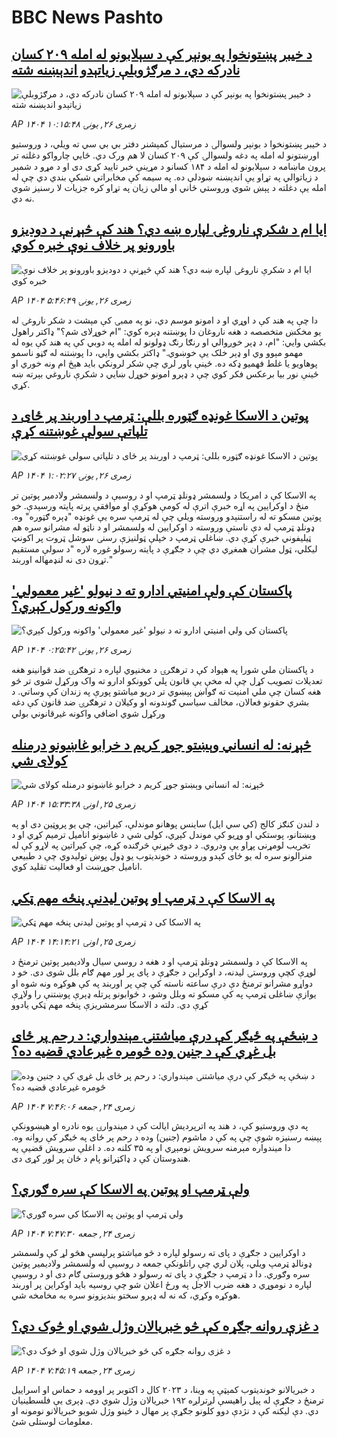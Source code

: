 # BBC News Pashto## [د خیبر پښتونخوا په بونېر کې د سېلابونو له امله ۲۰۹ کسان نادرکه دي، د مرګژوبلې زیاتېدو اندېښنه شته](https://www.bbc.com/pashto/articles/c987jde0x99o?at_medium=RSS&at_campaign=rss?at_campaign=githubrss)![د خیبر پښتونخوا په بونېر کې د سېلابونو له امله ۲۰۹ کسان نادرکه دي، د مرګژوبلې زیاتېدو اندېښنه شته](https://ichef.bbci.co.uk/ace/ws/240/cpsprodpb/7abe/live/ce15fbc0-7b51-11f0-83cc-c5da98c419b8.jpg)_AP ۱۴۰۴ زمری ۲۶, يونۍ ۱۰:۱۵:۴۸_د خیبر پښتونخوا د بونېر ولسوالۍ د مرستیال کمېشنر دفتر بي بي سي ته ویلي، د وروستیو اورښتونو له امله په دغه ولسوالۍ کې ۲۰۹ کسان لا هم ورک دي.
ځايي چارواکو دغلته تر پرون ماښامه د سېلابونو له امله د ۱۸۴ کسانو د مړینې خبر تایید کړی دی او د مړو د شمېر د زیاتوالي په تړاو یې اندېښنه ښودلې ده.
په سیمه کې مخابراتي شبکې بندي دي چې له امله یې دغلته د پېښ شوي وروستي ځاني او مالي زیان په تړاو کره جزیات لا رسنیز شوي نه دي.## [ایا ام د شکرې ناروغۍ لپاره ښه دي؟ هند کې څېړنې د دوديزو باورونو پر خلاف نوې خبره کوي](https://www.bbc.com/pashto/articles/c79lx5qz1pgo?at_medium=RSS&at_campaign=rss?at_campaign=githubrss)![ایا ام د شکرې ناروغۍ لپاره ښه دي؟ هند کې څېړنې د دوديزو باورونو پر خلاف نوې خبره کوي](https://ichef.bbci.co.uk/ace/ws/240/cpsprodpb/de16/live/bbf9ec40-7aab-11f0-ab3e-bd52082cd0ae.jpg)_AP ۱۴۰۴ زمری ۲۶, يونۍ ۵:۴۶:۴۹_دا چې په هند کې د اوړي او د امونو موسم دي، نو په ممبۍ کې مېشت د شکر ناروغۍ له یو مخکښ متخصصه د هغه ناروغان دا پوښتنه ډېره کوي: "ام خوړلای شم؟" ډاکتر راهول بکشي وايي: "ام، د ډېر خوږوالي او رنګا رنګ ډولونو له امله په دوبي کې په هند کې یوه له مهمو مېوو وي او ډېر خلک یې خوښوي." ډاکتر بکشي وايي، دا پوښتنه له ګڼو ناسمو پوهاويو یا غلط فهميو ډکه ده. ځينې باور لري چې شکر لرونکي بايد هېڅ ام ونه خوري او ځینې نور بيا برعکس فکر کوي چې د ډېرو امونو خوړل ښايي د شکرې ناروغي بېرته ښه کړي.## [پوتين د الاسکا غونډه ګټوره بللې: ټرمپ د اوربند پر ځای د تلپاتې سولې غوښتنه کړې](https://www.bbc.com/pashto/articles/c2078rxg94jo?at_medium=RSS&at_campaign=rss?at_campaign=githubrss)![پوتين د الاسکا غونډه ګټوره بللې: ټرمپ د اوربند پر ځای د تلپاتې سولې غوښتنه کړې](https://ichef.bbci.co.uk/ace/ws/240/cpsprodpb/a9ff/live/816a5dd0-7b05-11f0-83cc-c5da98c419b8.jpg)_AP ۱۴۰۴ زمری ۲۶, يونۍ ۱:۰۲:۲۷_په الاسکا کې د امریکا د ولسمشر ډونلډ ټرمپ او د روسيې د ولسمشر ولادمير پوتين تر منځ د اوکرايين په اړه خبرې اترې له کومې هوکړې او موافقې پرته پايته ورسېدې. خو پوتين مسکو ته له راستنېدو وروسته ويلي چې له ټرمپ سره يې غونډه "ډېره ګټوره" وه. ډونلډ ټرمپ له دې ناستې وروسته د اوکرايين له ولسمشر او د ناټو له مشرانو سره  هم ټيليفوني خبرې کړې دي. ښاغلي ټرمپ د خپلې ټولنيزې رسنۍ سوشل ټروت پر اکونټ لیکلي، ټول مشران همغږي دي چې د جګړې د پايته رسولو غوره لاره "د سولې مستقیم تړون دی نه لنډمهاله اوربند."## [پاکستان کې ولې امنیتي ادارو ته د نيولو 'غیر معمولي' واکونه ورکول کېږي؟](https://www.bbc.com/pashto/articles/c8deyl1gnydo?at_medium=RSS&at_campaign=rss?at_campaign=githubrss)![پاکستان کې ولې امنیتي ادارو ته د نيولو 'غیر معمولي' واکونه ورکول کېږي؟](https://ichef.bbci.co.uk/ace/ws/240/cpsprodpb/e665/live/2b979190-7ab8-11f0-ab3e-bd52082cd0ae.jpg)_AP ۱۴۰۴ زمری ۲۶, يونۍ ۰:۲۵:۴۲_د پاکستان ملي شورا په هېواد کې د ترهګرۍ د مخنیوي لپاره د ترهګرۍ ضد قوانینو هغه تعدیلات تصویب کړل چې له مخې یې قانون پلي کوونکو ادارو ته واک ورکړل شوی تر څو هغه کسان چې ملي امنیت ته ګواښ پېښوي تر دریو میاشتو پورې په زندان کې وساتي. د بشري حقونو فعالان، مخالف سیاسي ګوندونه او وکیلان د ترهګرۍ ضد قانون کې دغه ورکړل شوي اضافي واکونه غیرقانوني بولي## [څېړنه: له انساني وېښتو جوړ کریم د خرابو غاښونو درمنله کولای شي](https://www.bbc.com/pashto/articles/cn84e9yxx0ro?at_medium=RSS&at_campaign=rss?at_campaign=githubrss)![څېړنه: له انساني وېښتو جوړ کریم د خرابو غاښونو درمنله کولای شي](https://ichef.bbci.co.uk/ace/ws/240/cpsprodpb/f63f/live/5fd06ed0-7ab5-11f0-83cc-c5da98c419b8.jpg)_AP ۱۴۰۴ زمری ۲۵, اونۍ ۱۵:۳۳:۳۸_د لندن کنګز کالج (کي سي ایل) ساینس پوهانو موندلې، کیراتین، چې یو پروټین دی او په وېښتانو، پوستکي او وړیو کې موندل کېږي، کولی شي د غاښونو انامیل ترمیم کړي او د تخریب لومړنی پړاو یې ودروي.
د دوی څېړنې څرګنده کړه، چې کیراتین په لاړو کې له منرالونو سره له یو ځای کېدو وروسته د خوندیتوب یو ډول پوښ تولیدوي چې د طبیعي انامیل جوړښت او فعالیت تقلید کوي.## [په الاسکا کې د ټرمپ او پوتین لیدنې پنځه مهم ټکي](https://www.bbc.com/pashto/articles/c1jn9e5y53do?at_medium=RSS&at_campaign=rss?at_campaign=githubrss)![په الاسکا کې د ټرمپ او پوتین لیدنې پنځه مهم ټکي](https://ichef.bbci.co.uk/ace/ws/240/cpsprodpb/daba/live/e35fc7b0-7a9b-11f0-83cc-c5da98c419b8.jpg)_AP ۱۴۰۴ زمری ۲۵, اونۍ ۱۴:۱۴:۲۱_په الاسکا کې د ولسمشر ډونلډ ټرمپ او د هغه د روسي سیال ولادیمیر پوتین ترمنځ د لوړې کچې وروستۍ لیدنه، د اوکراین د جګړې د پای پر لور مهم ګام بلل شوی دی.
خو د دواړو مشرانو ترمنځ دې درې ساعته ناسته کې چې پر اوربند په کې هوکړه ونه شوه او یوازې ښاغلی ټرمپ په کې مسکو ته وبلل وشو، د ځوابونو پرتله ډېرې پوښتنې را ولاړې کړې دي.
دلته د الاسکا سرمشریزې پنځه مهم ټکي یادوو## [د ښځې په ځیګر کې درې میاشتنۍ مېندواري: د رحم پر ځای بل غړي کې د جنین وده څومره غیرعادي قضیه ده؟](https://www.bbc.com/pashto/articles/c0ql7xdx8xpo?at_medium=RSS&at_campaign=rss?at_campaign=githubrss)![د ښځې په ځیګر کې درې میاشتنۍ مېندواري: د رحم پر ځای بل غړي کې د جنین وده څومره غیرعادي قضیه ده؟](https://ichef.bbci.co.uk/ace/ws/240/cpsprodpb/7538/live/c3539730-78e3-11f0-a975-cb151ca452f4.jpg)_AP ۱۴۰۴ زمری ۲۴, جمعه ۷:۴۶:۰۶_په دې وروستیو کې، د هند په اترپردیش ایالت کې د میندوارۍ یوه نادره او هیښوونکې پېښه رسنیزه شوې چې په کې د ماشوم (جنین) وده د رحم پر ځای په ځیګر کې روانه وه.
دا میندواره مېرمنه سرویش نومېږي او په ۳۵ کلنه ده.
د اغلې سرویش قضیې په هندوستان کې د ډاکټرانو پام د ځان پر لور کړی دی.## [ولې ټرمپ او پوتین په الاسکا کې سره ګوري؟](https://www.bbc.com/pashto/articles/czerrp53l6eo?at_medium=RSS&at_campaign=rss?at_campaign=githubrss)![ولې ټرمپ او پوتین په الاسکا کې سره ګوري؟](https://ichef.bbci.co.uk/ace/ws/240/cpsprodpb/10b8/live/714a1320-7842-11f0-8071-1788c7e8ae0e.jpg)_AP ۱۴۰۴ زمری ۲۴, جمعه ۷:۴۷:۳۰_د اوکرایین د جګړې د پای ته رسولو لپاره د څو میاشتو پرلپسې هڅو لړ کې ولسمشر ډونالډ ټرمپ ویلي، پلان لري چې راتلونکې جمعه د روسیې له ولسمشر ولادیمیر پوتین سره وګوري.
دا د ټرمپ د جګړې د پای ته رسولو د هڅو وروستی ګام دی او د روسیې لپاره د نوموړي د هغه ضرب الاجل په ورځ اعلان شو چې روسیه باید اوکراین پر اوربند هوکړه وکړي، که نه له ډېرو سختو بندیزونو سره به مخامخه شي.## [د غزې روانه جګړه کې څو خبريالان وژل شوي او څوک دي؟](https://www.bbc.com/pashto/articles/cedv5pv1416o?at_medium=RSS&at_campaign=rss?at_campaign=githubrss)![د غزې روانه جګړه کې څو خبريالان وژل شوي او څوک دي؟](https://ichef.bbci.co.uk/ace/ws/240/cpsprodpb/865e/live/9f40d830-7910-11f0-8071-1788c7e8ae0e.jpg)_AP ۱۴۰۴ زمری ۲۴, جمعه ۷:۴۵:۱۹_د خبریالانو خونديتوب کمېټې په وینا، د ۲۰۲۳ کال د اکتوبر پر اوومه د حماس او اسراییل ترمنځ د جګړې له پیل راهیسې لږترلږه ۱۹۲ خبریالان وژل شوي دي. ډېری یې فلسطینیان دي. دې لیکنه کې د نژدې دوو کلونو جګړې پر مهال د ځينو وژل شويو خبريالانو نومونه او معلومات لوستلی شئ.